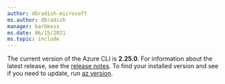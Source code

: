 ```yaml
---
author: dbradish-microsoft
ms.author: dbradish
manager: barbkess
ms.date: 06/15/2021
ms.topic: include
---
```


The current version of the Azure CLI is __2.25.0__. For information about the latest release, see the [release notes](../release-notes-azure-cli.md). To find your installed version and see if you need to update, run [az version](/cli/azure/reference-index#az_version).
